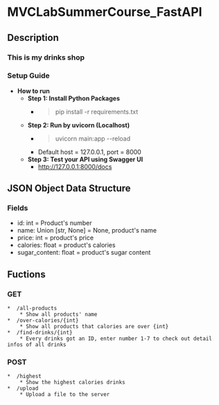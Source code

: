 # MVCLabSummerCourse_FastAPI

## Description
### This is my drinks shop

### Setup Guide
* **How to run**
    * **Step 1: Install Python Packages**
        * > pip install -r requirements.txt
    * **Step 2: Run by uvicorn (Localhost)**
        * > uvicorn main:app --reload
        * Default host = 127.0.0.1, port = 8000
    * **Step 3: Test your API using Swagger UI**
        * http://127.0.0.1:8000/docs




## JSON Object Data Structure
### Fields
* id: int = Product's number
* name: Union [str, None] = None, product's name
* price: int = product's price
* calories: float = product's calories
* sugar_content: float = product's sugar content


## Fuctions
### GET 
    *  /all-products
        * Show all products' name
    *  /over-calories/{int}
        * Show all products that calories are over {int}
    *  /find-drinks/{int}
        * Every drinks got an ID, enter number 1-7 to check out detail infos of all drinks
### POST 
    *  /highest
        * Show the highest calories drinks
    *  /upload
        * Upload a file to the server

